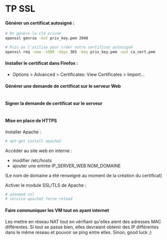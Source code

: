 # TP SSL

#### Générer un certificat autosigné :
```bash
# On génère la clé privée
openssl genrsa -out priv_key.pem 2048

# Puis on l'utilise pour créer notre certificat autosigné
openssl req -new -x509 -days 365 -key priv_key.pem -out ca_cert.pem
```

#### Installer le certificat dans Firefox : 
* Options > Advanced > Certificates: View Certificates > Import...

#### Générer une demande de certificat sur le serveur Web

```bash

```

#### Signer la demande de certificat sur le serveur
 ```bash

```

#### Mise en place de HTTPS

Installer Apache :
```bash
# apt-get install apache2
```

Accéder au site web en interne :
* modifier /etc/hosts
* ajouter une entrée IP_SERVER_WEB NOM_DOMAINE
 
(Le nom de domaine a été renseigné au moment de la création du certificat)

Activer le module SSL/TLS de Apache :
```bash
# a2enmod ssl
# service apache2 force-reload
```

#### Faire communiquer les VM tout en ayant internet
Les mettre en réseau NAT tout en vérifiant qu'elles aient des adresses MAC différentes. Si tout se passe bien, elles devraient obtenir des IP différentes dans le même réseau et pouvoir se ping entre elles. Sinon, good luck  ;)